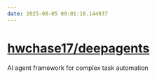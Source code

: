 ```yaml
---
date: 2025-08-05 09:01:18.144937
---
```


# [hwchase17/deepagents](https://github.com/hwchase17/deepagents)

AI agent framework for complex task automation